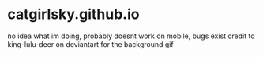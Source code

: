 # catgirlsky.github.io
no idea what im doing, probably doesnt work on mobile, bugs exist
credit to king-lulu-deer on deviantart for the background gif
